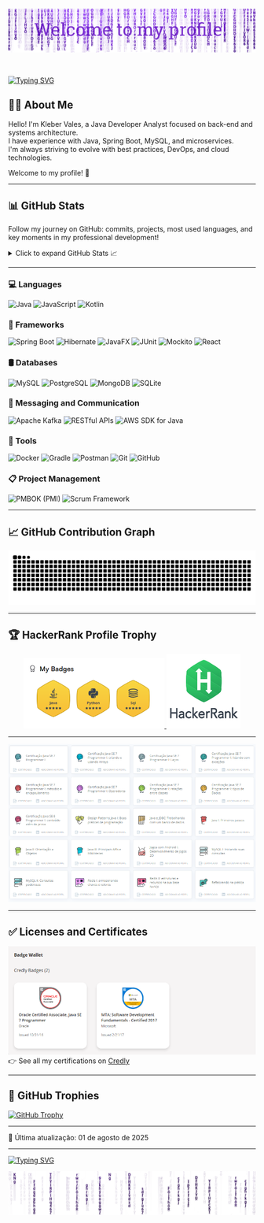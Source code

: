 ![src/header.png](src/header.png)

<!---
KleberVales/KleberVales is a ✨ special ✨ repository because its `README.md` (this file) appears on your GitHub profile.
You can click the Preview link to take a look at your changes.
--->

<br>

<!-- Typing animation -->
[![Typing SVG](https://readme-typing-svg.herokuapp.com?color=4b0082&center=true&vCenter=true&width=600&lines=Hi+there+👋,+I'm+Kleber+Vales;+Welcome+to+My+Profile!;Over+5+years+of+programming+experience;Always+learning+new+things)](https://git.io/typing-svg)

## 👨‍💻 About Me

Hello! I'm Kleber Vales, a Java Developer Analyst focused on back-end and systems architecture.  
I have experience with Java, Spring Boot, MySQL, and microservices.  
I'm always striving to evolve with best practices, DevOps, and cloud technologies.  

Welcome to my profile! 🚀

---

## 📊 GitHub Stats

<p>Follow my journey on GitHub: commits, projects, most used languages, and key moments in my professional development!</p>

<details>
<summary>Click to expand GitHub Stats 📈</summary>

<table align="center" width="100%" height="100%">
  <tr>
    <td><img style="border: none;" src="https://github-profile-summary-cards.vercel.app/api/cards/profile-details?username=klebervales&theme=github_dark" alt="Kleber's GitHub Stats"/></td>   
  </tr>
</table>

<table align="center" width="100%" height="100%">
  <tr>
    <td><img style="border: none;" src="https://github-profile-summary-cards.vercel.app/api/cards/stats?username=klebervales&theme=github_dark" alt="Kleber's GitHub Stats"/></td>
    <td><img style="border: none;" src="https://github-profile-summary-cards.vercel.app/api/cards/productive-time?username=klebervales&theme=github_dark&utcOffset=10" alt="Kleber's GitHub Stats"/></td>
    <td><img style="border: none;" src="https://github-profile-summary-cards.vercel.app/api/cards/repos-per-language?username=klebervales&theme=github_dark" alt="Kleber's GitHub Stats"/></td>
    <td><img style="border: none;" src="https://github-profile-summary-cards.vercel.app/api/cards/most-commit-language?username=klebervales&theme=github_dark" alt="Kleber's GitHub Stats"/></td>
  </tr>
</table>

</details>

---

### 💻 Languages  
<img src="https://img.shields.io/badge/Java-007396?style=for-the-badge&logo=OpenJDK&logoColor=white" alt="Java" /> <img src="https://img.shields.io/badge/JavaScript-FFFF00?style=for-the-badge&logo=JavaScript&logoColor=black" alt="JavaScript" /> <img src="https://img.shields.io/badge/Kotlin-7F52FF?style=for-the-badge&logo=Kotlin&logoColor=white" alt="Kotlin" />

### 🧩 Frameworks 
<img src="https://img.shields.io/badge/Spring_Boot-6DB33F?style=for-the-badge&logo=Spring%20Boot&logoColor=white" alt="Spring Boot" /> <img src="https://img.shields.io/badge/Hibernate-59666C?style=for-the-badge&logo=Hibernate&logoColor=white" alt="Hibernate" /> <!-- JavaFX --> <img src="https://img.shields.io/badge/JavaFX-1C2833?style=for-the-badge&logo=OpenJFX&logoColor=white" alt="JavaFX" /> <!-- JUnit --> <img src="https://img.shields.io/badge/JUnit-25A162?style=for-the-badge&logo=JUnit5&logoColor=white" alt="JUnit" /> <!-- Mockito --> <img src="https://img.shields.io/badge/Mockito-45C6B0?style=for-the-badge&logo=Mockito&logoColor=white" alt="Mockito" /> <!-- React --> <img src="https://img.shields.io/badge/React-20232A?style=for-the-badge&logo=React&logoColor=61DAFB" alt="React" />

### 🛢️ Databases  
<img src="https://img.shields.io/badge/MySQL-0000FF?style=for-the-badge&logo=MySQL&logoColor=white" alt="MySQL" /> <img src="https://img.shields.io/badge/PostgreSQL-316192?style=for-the-badge&logo=postgresql&logoColor=white" alt="PostgreSQL" /> <img src="https://img.shields.io/badge/MongoDB-32CD32?style=for-the-badge&logo=MongoDB&logoColor=white" alt="MongoDB" /> <img src="https://img.shields.io/badge/SQLite-000080?style=for-the-badge&logo=SQLite&logoColor=white" alt="SQLite" /> 

### 📡 Messaging and Communication
<img src="https://img.shields.io/badge/Apache_Kafka-231F20?style=for-the-badge&logo=Apache%20Kafka&logoColor=white" alt="Apache Kafka" /> <img src="https://img.shields.io/badge/RESTful_APIs-6E6E6E?style=for-the-badge&logo=api&logoColor=white" alt="RESTful APIs" /> <img src="https://img.shields.io/badge/AWS_SDK_for_Java-232F3E?style=for-the-badge&logo=amazonaws&logoColor=white" alt="AWS SDK for Java" />


### 🔧 Tools  
<img src="https://img.shields.io/badge/Docker-2496ED?style=for-the-badge&logo=Docker&logoColor=white" alt="Docker" /> <img src="https://img.shields.io/badge/Gradle-02303A?style=for-the-badge&logo=Gradle&logoColor=white" alt="Gradle" /> <img src="https://img.shields.io/badge/Postman-FF6C37?style=for-the-badge&logo=Postman&logoColor=white" alt="Postman" /> <img src="https://img.shields.io/badge/Git-F05032?style=for-the-badge&logo=Git&logoColor=white" alt="Git" /> <img src="https://img.shields.io/badge/GitHub-181717?style=for-the-badge&logo=GitHub&logoColor=white" alt="GitHub" />

### 📋 Project Management
<img src="https://img.shields.io/badge/PMBOK_(PMI)-026E82?style=for-the-badge&logo=BookStack&logoColor=white" alt="PMBOK (PMI)" /> <img src="https://img.shields.io/badge/🌀_Scrum_Framework-6DB33F?style=for-the-badge" alt="Scrum Framework" />



---

## 📈 GitHub Contribution Graph

![GitHub Activity Graph](https://raw.githubusercontent.com/BEPb/BEPb/output/github-contribution-grid-snake.svg)

---

## 🏆 HackerRank Profile Trophy

<p align="center"> 
  <a href="https://www.hackerrank.com/klebervales" target="_blank" rel="noopener noreferrer">
    <img src="./src/badges_hackerrank.png" alt="HackerRank Badges" width="57%">
  </a>
  <a href="https://www.hackerrank.com/klebervales" target="_blank" rel="noopener noreferrer">
    <img src="./src/hackerrank-logo.jpg" alt="HackerRank Logo" width="30%">
  </a>
</p>

---

![badges_alura.png](src/badges_alura.png)

---

## ✅ Licenses and Certificates

[![Credly Certificates](src/credly.png)](https://www.credly.com/users/kleber-vales)  
👉 See all my certifications on [Credly](https://www.credly.com/users/kleber-vales)

---

## 🚀 GitHub Trophies

[![GitHub Trophy](https://github-profile-trophy.vercel.app/?username=klebervales)](https://github.com/ryo-ma/github-profile-trophy)

---

📅 Última atualização: 01 de agosto de 2025

---



[![Typing SVG](https://readme-typing-svg.herokuapp.com?color=4b0082&center=true&vCenter=true&width=600&lines=Thanks+for+visiting)](https://git.io/typing-svg)

![src/footer.png](src/footer.png)
